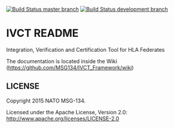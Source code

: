 [![Build Status master branch](https://travis-ci.org/MSG134/IVCT_Framework.svg?branch=master)](https://travis-ci.org/MSG134/IVCT_Framework)
[![Build Status development branch](https://travis-ci.org/MSG134/IVCT_Framework.svg?branch=development)](https://travis-ci.org/MSG134/IVCT_Framework)


# IVCT README

Integration, Verification and Certification Tool for HLA Federates

The documentation is located inside the Wiki (https://github.com/MSG134/IVCT_Framework/wiki)

LICENSE
------------

Copyright 2015 NATO MSG-134.

Licensed under the Apache License, Version 2.0: http://www.apache.org/licenses/LICENSE-2.0
